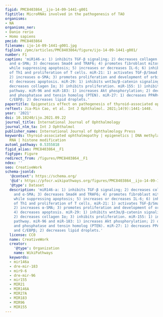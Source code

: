 ```yaml
---
figid: PMC8403864__ijo-14-09-1441-g001
figtitle: MicroRNAs involved in the pathogenesis of TAO
organisms:
- NA
organisms_ner:
- Danio rerio
- Homo sapiens
pmcid: PMC8403864
filename: ijo-14-09-1441-g001.jpg
figlink: /pmc/articles/PMC8403864/figure/ijo-14-09-1441-g001/
number: F1
caption: 'miR146-a: 1) inhibits TGF-β signaling; 2) decreases collagen Iα, fibronectin
  and α-SMA; 3) decreases Smad4 and TRAF6; 4) promotes fibroblast mitosis and proliferation
  while suppressing apoptosis; 5) increases or decreases IL-6; 6) inhibits the differentiation
  of Th1 and proliferation of T cells. miR-21: 1) activates TGF-β/Smad signaling;
  2) increases α-SMA; 3) promotes proliferation and development of orbital fibroblasts;
  4) decreases apoptosis. miR-29: 1) inhibits wnt3α/β-catenin signaling pathway; 2)
  decreases collagen Iα; 3) inhibits proliferation. miR-155: 1) inhibits TLR4/NF-κB
  pathway. miR-96 and miR-183: 1) increases Akt phosphorylation; 2) decreases EGR-1
  and phosphatase and tensin homolog (PTEN). miR-27: 1) decreases PPARγ, C/EBPα, and
  C/EBPβ; 2) decreases lipid droplets.'
papertitle: Epigenetics effect on pathogenesis of thyroid-associated ophthalmopathy.
reftext: Jia-Min Cao, et al. Int J Ophthalmol. 2021;14(9):1441-1448.
year: '2021'
doi: 10.18240/ijo.2021.09.22
journal_title: International Journal of Ophthalmology
journal_nlm_ta: Int J Ophthalmol
publisher_name: International Journal of Ophthalmology Press
keywords: thyroid-associated ophthalmopathy | epigenetics | DNA methylation | non-coding
  RNA | histone modification
automl_pathway: 0.5355818
figid_alias: PMC8403864__F1
figtype: Figure
redirect_from: /figures/PMC8403864__F1
ndex: ''
seo: CreativeWork
schema-jsonld:
  '@context': https://schema.org/
  '@id': https://pfocr.wikipathways.org/figures/PMC8403864__ijo-14-09-1441-g001.html
  '@type': Dataset
  description: 'miR146-a: 1) inhibits TGF-β signaling; 2) decreases collagen Iα, fibronectin
    and α-SMA; 3) decreases Smad4 and TRAF6; 4) promotes fibroblast mitosis and proliferation
    while suppressing apoptosis; 5) increases or decreases IL-6; 6) inhibits the differentiation
    of Th1 and proliferation of T cells. miR-21: 1) activates TGF-β/Smad signaling;
    2) increases α-SMA; 3) promotes proliferation and development of orbital fibroblasts;
    4) decreases apoptosis. miR-29: 1) inhibits wnt3α/β-catenin signaling pathway;
    2) decreases collagen Iα; 3) inhibits proliferation. miR-155: 1) inhibits TLR4/NF-κB
    pathway. miR-96 and miR-183: 1) increases Akt phosphorylation; 2) decreases EGR-1
    and phosphatase and tensin homolog (PTEN). miR-27: 1) decreases PPARγ, C/EBPα,
    and C/EBPβ; 2) decreases lipid droplets.'
  license: CC0
  name: CreativeWork
  creator:
    '@type': Organization
    name: WikiPathways
  keywords:
  - mir146a
  - dre-mir-183
  - mir9-6
  - dre-mir-96
  - mir155
  - MIR21
  - MIR146A
  - MIR27A
  - MIR183
  - MIR96
  - MIR155
---
```

